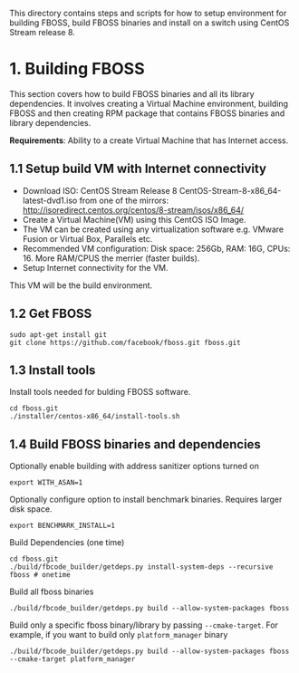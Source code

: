 This directory contains steps and scripts for how to setup environment for
building FBOSS, build FBOSS binaries and install on a switch using CentOS
Stream release 8.

<a name="building">

# 1. Building FBOSS

</a>

This section covers how to build FBOSS binaries and all its library
dependencies. It involves creating a Virtual Machine environment, building
FBOSS and then creating RPM package that contains FBOSS binaries and library
dependencies.

**Requirements**: Ability to a create Virtual Machine that has Internet access.

## 1.1 Setup build VM with Internet connectivity

- Download ISO: CentOS Stream Release 8 CentOS-Stream-8-x86_64-latest-dvd1.iso from one of the mirrors:
  http://isoredirect.centos.org/centos/8-stream/isos/x86_64/
- Create a Virtual Machine(VM) using this CentOS ISO Image.
- The VM can be created using any virtualization software e.g. VMware Fusion or
  Virtual Box, Parallels etc.
- Recommended VM configuration: Disk space: 256Gb, RAM: 16G, CPUs: 16.
  More RAM/CPUS the merrier (faster builds).
- Setup Internet connectivity for the VM.


This VM will be the build environment.

## 1.2 Get FBOSS

```
sudo apt-get install git
git clone https://github.com/facebook/fboss.git fboss.git

```

## 1.3 Install tools

Install tools needed for bulding FBOSS software.

```
cd fboss.git
./installer/centos-x86_64/install-tools.sh
```

## 1.4 Build FBOSS binaries and dependencies

</a>

Optionally enable building with address sanitizer options turned on
```
export WITH_ASAN=1
```
Optionally configure option to install benchmark binaries. Requires larger disk space.
```
export BENCHMARK_INSTALL=1
```
Build Dependencies (one time)
```
cd fboss.git
./build/fbcode_builder/getdeps.py install-system-deps --recursive fboss # onetime
```
Build all fboss binaries
```
./build/fbcode_builder/getdeps.py build --allow-system-packages fboss
```
Build only a specific fboss binary/library by passing `--cmake-target`. For example, if you want to build only `platform_manager` binary
```
./build/fbcode_builder/getdeps.py build --allow-system-packages fboss --cmake-target platform_manager
```
